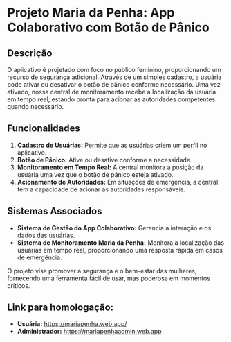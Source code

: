 # Projeto Maria da Penha: App Colaborativo com Botão de Pânico

## Descrição
O aplicativo é projetado com foco no público feminino, proporcionando um recurso de segurança adicional. Através de um simples cadastro, a usuária pode ativar ou desativar o botão de pânico conforme necessário. Uma vez ativado, nossa central de monitoramento recebe a localização da usuária em tempo real, estando pronta para acionar as autoridades competentes quando necessário.

## Funcionalidades
1. **Cadastro de Usuárias:** Permite que as usuárias criem um perfil no aplicativo.
2. **Botão de Pânico:** Ative ou desative conforme a necessidade.
3. **Monitoramento em Tempo Real:** A central monitora a posição da usuária uma vez que o botão de pânico esteja ativado.
4. **Acionamento de Autoridades:** Em situações de emergência, a central tem a capacidade de acionar as autoridades responsáveis.

## Sistemas Associados
- **Sistema de Gestão do App Colaborativo:** Gerencia a interação e os dados das usuárias.
- **Sistema de Monitoramento Maria da Penha:** Monitora a localização das usuárias em tempo real, proporcionando uma resposta rápida em casos de emergência.

O projeto visa promover a segurança e o bem-estar das mulheres, fornecendo uma ferramenta fácil de usar, mas poderosa em momentos críticos.


## Link para homologação: 
- **Usuária:** https://mariapenha.web.app/
- **Administrador:** https://mariapenhaadmin.web.app



